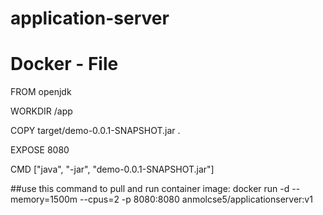 # application-server





# Docker - File

FROM openjdk

WORKDIR /app

COPY target/demo-0.0.1-SNAPSHOT.jar .

EXPOSE 8080

CMD ["java", "-jar", "demo-0.0.1-SNAPSHOT.jar"]

##use this command to pull and run container image: docker run -d --memory=1500m --cpus=2 -p 8080:8080 anmolcse5/applicationserver:v1
